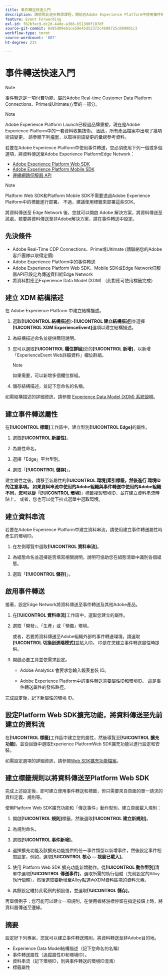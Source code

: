```yaml
---
title: 事件轉送快速入門
description: 請依照此逐步教學課程，開始在Adobe Experience Platform中使用事件轉送。
feature: Event Forwarding
exl-id: f82bfac9-dc2d-44de-a308-651300f107df
source-git-commit: 0a95d09eb1ce59e45d52372c4b08725c009001c3
workflow-type: tm+mt
source-wordcount: '887'
ht-degree: 21%

---
```


# 事件轉送快速入門

>[!NOTE]
>
>事件轉送是一項付費功能，屬於Adobe Real-time Customer Data Platform Connections、Prime或Ultimate方案的一部分。

>[!NOTE]
>
>Adobe Experience Platform Launch已經過品牌重塑，現在是Adobe Experience Platform中的一套資料收集技術。 因此，所有產品檔案中出現了幾項術語變更。 請參閱下列[檔案](../../term-updates.md)，以取得術語變更的彙總參考資料。

若要在Adobe Experience Platform中使用事件轉送，您必須使用下列一個或多個選項，將資料傳送至Adobe Experience PlatformEdge Network：

* [Adobe Experience Platform Web SDK](../../extensions/client/web-sdk/overview.md)
* [Adobe Experience Platform Mobile SDK](https://sdkdocs.com)
* [邊緣網路伺服器 API](/help/server-api/overview.md)

>[!NOTE]
>Platform Web SDK和Platform Mobile SDK不需要透過Adobe Experience Platform中的標籤進行部署。 不過，建議使用標籤來部署這些SDK。

將資料傳送至 Edge Network 後，您就可以開啟 Adobe 解決方案，將資料傳送至該處。若要將資料傳送至非Adobe解決方案，請在事件轉送中設定。

## 先決條件

* Adobe Real-Time CDP Connections、Prime或Ultimate (請聯絡您的Adobe客戶團隊以取得定價)
* Adobe Experience Platform中的事件轉送
* Adobe Experience Platform Web SDK、Mobile SDK或Edge Network伺服器API已設定為傳送資料給Edge Network
* 將資料對應至Experience Data Model (XDM) （此對應可使用標籤完成）

## 建立 XDM 結構描述

在 Adobe Experience Platform 中建立結構描述。

1. 選取&#x200B;**[!UICONTROL 結構描述]**>**[!UICONTROL 建立結構描述]**&#x200B;並選擇&#x200B;**[!UICONTROL XDM ExperienceEvent]**&#x200B;選項以建立結構描述。

1. 為結構描述命名並提供簡短說明。

1. 您可以選取&#x200B;**[!UICONTROL 欄位群組]**&#x200B;旁的&#x200B;**[!UICONTROL 新增]**，以新增「ExperienceEvent Web詳細資料」欄位群組。

   >[!NOTE]
   >
   >如果需要，可以新增多個欄位群組。

1. 儲存結構描述，並記下您命名的名稱。

如需結構描述的詳細資訊，請參閱 [Experience Data Model (XDM) 系統說明](https://experienceleague.adobe.com/docs/experience-platform/xdm/home.html?lang=zh-Hant)。

## 建立事件轉送屬性

在&#x200B;**[!UICONTROL 標籤]**&#x200B;工作區中，建立型別&#x200B;**[!UICONTROL Edge]**&#x200B;的屬性。

1. 選取&#x200B;**[!UICONTROL 新屬性]**。

1. 為屬性命名。

1. 選擇「Edge」平台型別。

1. 選取「**[!UICONTROL 儲存]**」。

建立屬性之後，請移至新屬性的&#x200B;**[!UICONTROL 環境]**索引標籤，然後進行
環境ID的注意事項。 如果資料串流中使用的Adobe組織與事件轉送中使用的Adobe組織不同，您可以從「**[!UICONTROL 環境]**」標籤複製環境ID，並在建立資料串流時貼上。 或者，您也可以從下拉式選單中選取環境。

## 建立資料串流

若要在Adobe Experience Platform中建立資料串流，請使用建立事件轉送屬性時產生的環境ID。

1. 在左側導覽中選取&#x200B;**[!UICONTROL 資料串流]**。

1. 為組態命名並選擇是否填寫相關說明。說明可協助您在組態清單中識別各個組態。

1. 選取「**[!UICONTROL 儲存]**」。

## 啟用事件轉送

接著，設定Edge Network將資料傳送至事件轉送及其他Adobe產品。

1. 在&#x200B;**[!UICONTROL 資料串流]**&#x200B;工作區中，選取您建立的屬性。

1. 選取「開發」、「生產」或「預備」環境。

   或者，若要將資料傳送至Adobe組織外部的事件轉送環境，請選取&#x200B;**[!UICONTROL 切換到進階模式]**&#x200B;並貼入ID。 ID是在您建立事件轉送屬性時提供。

1. 開啟必要工具並依需求設定。

   * Adobe Analytics 會要求您輸入報表套裝 ID。

   * Adobe Experience Platform中的事件轉送需要屬性ID和環境ID。 這是事件轉送屬性的發佈路徑。

完成設定後，記下新屬性的環境 ID。

## 設定Platform Web SDK擴充功能，將資料傳送至先前建立的資料流

在&#x200B;**[!UICONTROL 標籤]**&#x200B;工作區中建立您的屬性，然後導覽至&#x200B;**[!UICONTROL 擴充功能]**，並從目錄中選取Experience PlatformWeb SDK擴充功能以進行設定和安裝。

如需設定選項的詳細資訊，請參閱[Web SDK擴充功能檔案](../../extensions/client/web-sdk/overview.md)。

## 建立標籤規則以將資料傳送至Platform Web SDK

完成上述設定後，即可建立使用事件轉送和標籤，但只需要來自頁面的單一請求的資料定義、規則等。

使用Platform Web SDK擴充功能和「傳送事件」動作型別，建立頁面載入規則：

1. 開啟&#x200B;**[!UICONTROL 規則]**&#x200B;標籤，然後選取&#x200B;**[!UICONTROL 建立新規則]**。

1. 為規則命名。

1. 選取&#x200B;**[!UICONTROL 事件新增]**。

1. 選擇擴充功能及該擴充功能提供的任一事件類型以新增事件，然後設定事件相關設定，例如，選取&#x200B;**[!UICONTROL 核心 — 視窗已載入]**。

1. 使用 Platform Web SDK 擴充功能新增動作。從&#x200B;**[!UICONTROL 動作型別]**&#x200B;清單中選取&#x200B;**[!UICONTROL 傳送事件]**，選取所需的執行個體（先前設定的Alloy執行個體），然後選取要新增至Alloy點選內XDM資料區塊的資料元素。

1. 其餘設定維持此範例的預設值，並選取&#x200B;**[!UICONTROL 儲存]**。

再舉個例子：您可能可以建立一項規則，在使用者將游標停留在指定按鈕上時，將資料層傳送至邊緣。

## 摘要

設定好下列專案，您就可以建立事件轉送規則，將資料轉送至非Adobe目的地。

* Experience Data Model結構描述（記下您命名的名稱）
* 事件轉送屬性（追蹤屬性ID和環境ID）。
* 資料串流（記下環境ID，別與事件轉送的環境ID混淆）
* 標籤屬性
